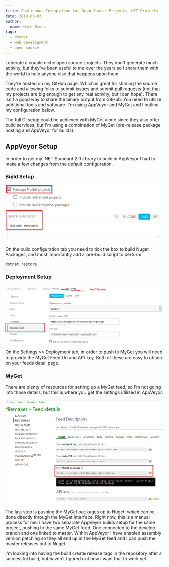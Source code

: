 ```yaml
---
title: Continuous Integration for Open Source Projects .NET Projects
date: 2018-05-03
author: 
  name: Nate Bross
tags: 
  - dotnet
  - web development
  - open source
---
```

I operate a couple niche open source projects. They don't generate much activity, but they've been useful to me over the years so I share them with the world to help anyone else that happens upon them.

They're hosted on my GitHub page. Which is great for sharing the source code and allowing folks to submit issues and submit pull requests (not that my projects are big enough to get any real activity, but I can hope). There isn't a good way to share the binary output from GitHub. You need to utilize additional tools and software. I'm using AppVeyor and MyGet and I outline my configuration below.

The full CI setup could be achieved with MyGet alone since they also offer build services; but I'm using a combination of MyGet (pre-release package hosting and AppVeyor for builds).

## AppVeyor Setup

In order to get my .NET Standard 2.0 library to build in AppVeyor I had to make a few changes from the default configuration.

### Build Setup

![build configuration: build nuget packages, do dotnet restore pre build"](appveyor-build-config.png)

On the build configuration tab you need to tick the box to build Nuget Packages, and most importantly add a pre-build script to perform

```
dotnet restore
```

### Deployment Setup

![Deployment tab on the left as part of the build, not part of the AppVeyor project across the top.](appveyor-deploy-config.png)

On the Settings >> Deployment tab, in order to push to MyGet you will need to provide the MyGet Feed Url and API key. Both of these are easy to obtain on your feeds detail page.

### MyGet

There are plenty of resources for setting up a MyGet feed, so I'm not going into those details, but this is where you get the settings utilized in AppVeyor:

![myget nuget push url](myget-feed-settings.png)

The last step is pushing the MyGet packages up to Nuget; which can be done directly through the MyGet interface. Right now, this is a manual process for me. I have two separate AppVeyor builds setup for the same project, pushing to the same MyGet feed. One connected to the develop branch and one linked to master. Within AppVeyor I have enabled assembly version patching so they all end up in the MyGet feed and I can push the master releases out to Nuget.

I'm looking into having the build create release tags in the repository after a successful build, but haven't figured out how I want that to work yet.
